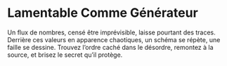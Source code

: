 # Lamentable Comme Générateur

Un flux de nombres, censé être imprévisible, laisse pourtant des traces. Derrière ces valeurs en apparence chaotiques, un schéma se répète, une faille se dessine. Trouvez l’ordre caché dans le désordre, remontez à la source, et brisez le secret qu’il protège.